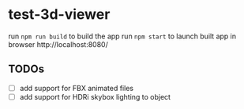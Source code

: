 # test-3d-viewer

run `npm run build` to build the app
run `npm start` to launch built app in browser http://localhost:8080/

## TODOs

- [ ] add support for FBX animated files
- [ ] add support for HDRi skybox lighting to object
